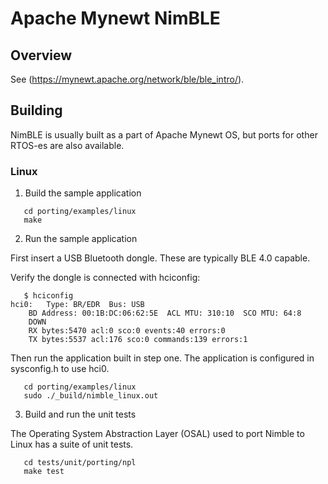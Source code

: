 <!--
#
# Licensed to the Apache Software Foundation (ASF) under one
# or more contributor license agreements.  See the NOTICE file
# distributed with this work for additional information
# regarding copyright ownership.  The ASF licenses this file
# to you under the Apache License, Version 2.0 (the
# "License"); you may not use this file except in compliance
# with the License.  You may obtain a copy of the License at
#
# http://www.apache.org/licenses/LICENSE-2.0
#
# Unless required by applicable law or agreed to in writing,
# software distributed under the License is distributed on an
# "AS IS" BASIS, WITHOUT WARRANTIES OR CONDITIONS OF ANY
#  KIND, either express or implied.  See the License for the
# specific language governing permissions and limitations
# under the License.
#
-->

# Apache Mynewt NimBLE

## Overview

See (https://mynewt.apache.org/network/ble/ble_intro/).

## Building

NimBLE is usually built as a part of Apache Mynewt OS, but ports for
other RTOS-es are also available.

### Linux

1. Build the sample application

```no-highlight
   cd porting/examples/linux
   make
```

2. Run the sample application

First insert a USB Bluetooth dongle.  These are typically BLE 4.0 capable.

Verify the dongle is connected with hciconfig:

```no-highlight
   $ hciconfig
hci0:	Type: BR/EDR  Bus: USB
	BD Address: 00:1B:DC:06:62:5E  ACL MTU: 310:10  SCO MTU: 64:8
	DOWN
	RX bytes:5470 acl:0 sco:0 events:40 errors:0
	TX bytes:5537 acl:176 sco:0 commands:139 errors:1
```

Then run the application built in step one.  The application is configured
in sysconfig.h to use hci0.

```no-highlight
   cd porting/examples/linux
   sudo ./_build/nimble_linux.out
```

3. Build and run the unit tests

The Operating System Abstraction Layer (OSAL) used to port Nimble to Linux
has a suite of unit tests.

```no-highlight
   cd tests/unit/porting/npl
   make test
```
